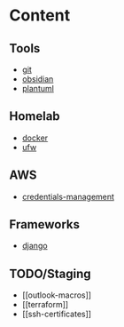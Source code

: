 # Content

## Tools
- [git](./tools/git.md)
- [obsidian](./tools/obsidian.md)
- [plantuml](./tools/plantuml.md)

## Homelab
- [docker](./homelab/docker.md)
- [ufw](./homelab/ufw.md)

## AWS
- [credentials-management](./aws/credentials-management)

## Frameworks
- [django](knowledge/frameworks/django.md)

## TODO/Staging
- [[outlook-macros]]
- [[terraform]]
- [[ssh-certificates]]
